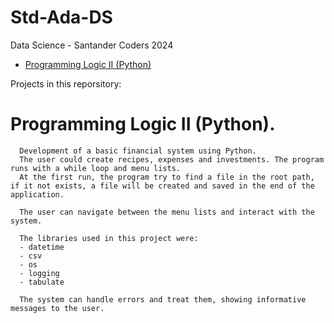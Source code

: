 # Std-Ada-DS
Data Science - Santander Coders 2024

<!----ts---->
* <a href="Programming Logic II (Python)">Programming Logic II (Python)</a>
<!----te---->
Projects in this reporsitory:

  # Programming Logic II (Python).

      Development of a basic financial system using Python.
      The user could create recipes, expenses and investments. The program runs with a while loop and menu lists.
      At the first run, the program try to find a file in the root path, if it not exists, a file will be created and saved in the end of the application.
      
      The user can navigate between the menu lists and interact with the system.
      
      The libraries used in this project were:
      - datetime
      - csv
      - os
      - logging
      - tabulate
      
      The system can handle errors and treat them, showing informative messages to the user.
